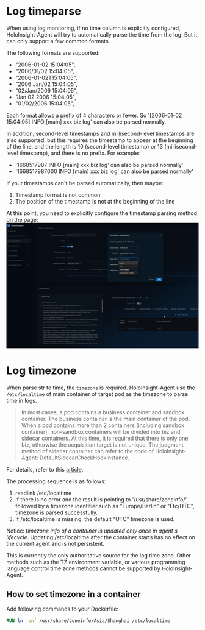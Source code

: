# Log timeparse
When using log monitoring, if no time column is explicitly configured, HoloInsight-Agent will try to automatically parse the time from the log.
But it can only support a few common formats.

The following formats are supported:
- "2006-01-02 15:04:05",
- "2006/01/02 15:04:05",
- "2006-01-02T15:04:05",
- "2006 Jan/02 15:04:05",
- "02/Jan/2006 15:04:05",
- "Jan 02 2006 15:04:05",
- "01/02/2006 15:04:05",

Each format allows a prefix of 4 characters or fewer.
So '[2006-01-02 15:04:05] INFO [main] xxx biz log' can also be parsed normally.

In addition, second-level timestamps and millisecond-level timestamps are also supported, but this requires the timestamp to appear at the beginning of the line, and the length is 10 (second-level timestamp) or 13 (millisecond-level timestamp), and there is no prefix.
For example:
- '1668517987  INFO [main] xxx biz log' can also be parsed normally'
- '1668517987000  INFO [main] xxx biz log' can also be parsed normally'

If your timestamps can't be parsed automatically, then maybe:
1. Timestamp format is not common
2. The position of the timestamp is not at the beginning of the line

At this point, you need to explicitly configure the timestamp parsing method on the page:
![log-timeparse.png](log-timeparse.png)

# Log timezone
When parse str to time, the `timezone` is required.
HoloInsight-Agent use the `/etc/localtime` of main container of target pod as the timezone to parse time in logs.
> In most cases, a pod contains a business container and sandbox container. The business container is the main container of the pod.
> When a pod contains more than 2 containers (including sandbox container), non-sandbox containers will be divided into biz and sidecar containers.
> At this time, it is required that there is only one biz, otherwise the acquisition target is not unique.
> The judgment method of sidecar container can refer to the code of HoloInsight-Agent: DefaultSidecarCheckHookInstance.

For details, refer to this [article](https://man7.org/linux/man-pages/man5/localtime.5.html).  

The processing sequence is as follows:
1. readlink /etc/localtime
2. If there is no error and the result is pointing to '/usr/share/zoneinfo/', followed by a timezone identifier such as "Europe/Berlin" or "Etc/UTC", timezone is parsed successfully.
3. If /etc/localtime is missing, the default "UTC" timezone is used.

Notice: *timezone info of a container is updated only once in agent's lifecycle*.
Updating /etc/localtime after the container starts has no effect on the current agent and is not persistent.

This is currently the only authoritative source for the log time zone. Other methods such as the TZ environment variable, or various programming language control time zone methods cannot be supported by HoloInsight-Agent.

## How to set timezone in a container
Add following commands to your Dockerfile:
```dockerfile
RUN ln -snf /usr/share/zoneinfo/Asia/Shanghai /etc/localtime
```
